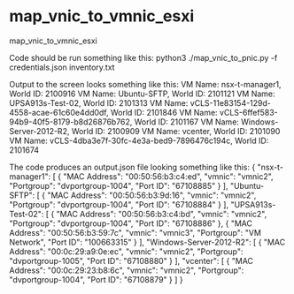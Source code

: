 # map_vnic_to_vmnic_esxi
map_vnic_to_vmnic_esxi


Code should be run something like this:
python3 ./map_vnic_to_pnic.py -f credentials.json inventory.txt

Output to the screen looks something like this:
VM Name: nsx-t-manager1, World ID: 2100916
VM Name: Ubuntu-SFTP, World ID: 2101121
VM Name: UPSA913s-Test-02, World ID: 2101313
VM Name: vCLS-11e83154-129d-4558-acae-61c60e4dd0df, World ID: 2101846
VM Name: vCLS-6ffef583-94b9-40f5-8179-b8d26876b762, World ID: 2101167
VM Name: Windows-Server-2012-R2, World ID: 2100909
VM Name: vcenter, World ID: 2101090
VM Name: vCLS-4dba3e7f-30fc-4e3a-bed9-7896476c194c, World ID: 2101674

The code produces an output.json file looking something like this:
{
    "nsx-t-manager1": [
        {
            "MAC Address": "00:50:56:b3:c4:ed",
            "vmnic": "vmnic2",
            "Portgroup": "dvportgroup-1004",
            "Port ID": "67108885"
        }
    ],
    "Ubuntu-SFTP": [
        {
            "MAC Address": "00:50:56:b3:9d:16",
            "vmnic": "vmnic2",
            "Portgroup": "dvportgroup-1004",
            "Port ID": "67108884"
        }
    ],
    "UPSA913s-Test-02": [
        {
            "MAC Address": "00:50:56:b3:c4:bd",
            "vmnic": "vmnic2",
            "Portgroup": "dvportgroup-1004",
            "Port ID": "67108886"
        },
        {
            "MAC Address": "00:50:56:b3:59:7c",
            "vmnic": "vmnic3",
            "Portgroup": "VM Network",
            "Port ID": "100663315"
        }
    ],
    "Windows-Server-2012-R2": [
        {
            "MAC Address": "00:0c:29:a9:0e:ec",
            "vmnic": "vmnic2",
            "Portgroup": "dvportgroup-1005",
            "Port ID": "67108880"
        }
    ],
    "vcenter": [
        {
            "MAC Address": "00:0c:29:23:b8:6c",
            "vmnic": "vmnic2",
            "Portgroup": "dvportgroup-1004",
            "Port ID": "67108879"
        }
    ]
}
